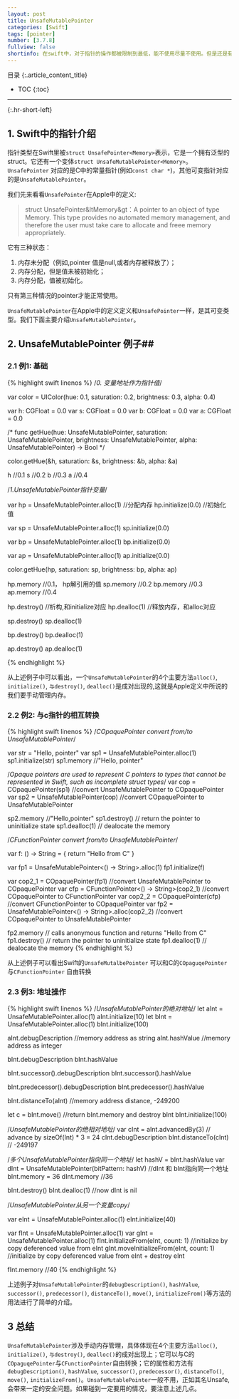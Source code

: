 ```yaml
---
layout: post
title: UnsafeMutablePointer
categories: [Swift]
tags: [pointer]
number: [3.7.8]
fullview: false
shortinfo: 在swift中，对于指针的操作都被限制到最低，能不使用尽量不使用。但是还是有一些场合需要我们使用指针。Swift处理指针主要是UnsafePointer和其可变类UnsafeMutablePointer。本文主要介绍它们的用法。
---
```

目录
{:.article_content_title}


* TOC
{:toc}

---
{:.hr-short-left}

## 1. Swift中的指针介绍 ##


指针类型在Swift里被`struct UnsafePointer<Memory>`表示，它是一个拥有泛型的struct。它还有一个变体`struct UnsafeMutablePointer<Memory>`。`UnsafePointer` 对应的是C中的常量指针(例如`const char *`)，其他可变指针对应的是`UnsafeMutablePointer`。

我们先来看看`UnsafePointer`在Apple中的定义:

>struct UnsafePointer&ltMemory&gt：A pointer to an object of type Memory. This type provides no automated memory management, and therefore the user must take care to allocate and freee memory appropriately. 

它有三种状态：

1. 内存未分配（例如,pointer 值是null,或者内存被释放了）；
2. 内存分配，但是值未被初始化；
3. 内存分配，值被初始化。

只有第三种情况的pointer才能正常使用。


`UnsafeMutablePointer`在Apple中的定义定义和`UnsafePointer`一样，是其可变类型。我们下面主要介绍`UnsafeMutablePointer`。


## 2. UnsafeMutablePointer 例子##


### 2.1 例1: 基础 ###

{% highlight swift linenos %}
/*0. 变量地址作为指针值*/

var color = UIColor(hue: 0.1, saturation: 0.2, brightness: 0.3, alpha: 0.4)

var h: CGFloat = 0.0
var s: CGFloat = 0.0
var b: CGFloat = 0.0
var a: CGFloat = 0.0

/*
func getHue(hue: UnsafeMutablePointer<CGFloat>, saturation: UnsafeMutablePointer<CGFloat>, brightness: UnsafeMutablePointer<CGFloat>, alpha: UnsafeMutablePointer<CGFloat>) -> Bool
*/

color.getHue(&h, saturation: &s, brightness: &b, alpha: &a)

h   //0.1
s   //0.2
b   //0.3
a   //0.4

/*1.UnsafeMutablePointer<CGFloat>指针变量*/

var hp = UnsafeMutablePointer<CGFloat>.alloc(1) //分配内存
hp.initialize(0.0)                              //初始化值

var sp = UnsafeMutablePointer<CGFloat>.alloc(1) 
sp.initialize(0.0)                              

var bp = UnsafeMutablePointer<CGFloat>.alloc(1) 
bp.initialize(0.0)                              

var ap = UnsafeMutablePointer<CGFloat>.alloc(1) 
ap.initialize(0.0)                              

color.getHue(hp, saturation: sp, brightness: bp, alpha: ap)

hp.memory   //0.1， hp解引用的值
sp.memory   //0.2
bp.memory   //0.3
ap.memory   //0.4

hp.destroy()    //析构,和initialize对应
hp.dealloc(1)   //释放内存，和alloc对应

sp.destroy()
sp.dealloc(1)

bp.destroy()
bp.dealloc(1)

ap.destroy()
ap.dealloc(1)

{% endhighlight %}

从上述例子中可以看出，一个`UnsafeMutablePointer`的4个主要方法`alloc()`, `initialize()`, `与destroy()`, `dealloc()`是成对出现的,这就是Apple定义中所说的我们要手动管理内存。

### 2.2 例2: 与c指针的相互转换 ###
{% highlight swift linenos %}
/*COpaquePointer convert from/to UnsafeMutablePointer*/

var str = "Hello, pointer"
var sp1 = UnsafeMutablePointer<String>.alloc(1)
sp1.initialize(str)
sp1.memory  //"Hello, pointer"

/*Opaque pointers are used to represent C pointers to types that cannot be represented in Swift, 
such as incomplete struct types*/
var cop = COpaquePointer(sp1)               //convert UnsafeMutablePointer to COpaquePointer
var sp2 = UnsafeMutablePointer<String>(cop) //convert COpaquePointer to UnsafeMutablePointer

sp2.memory      //"Hello,pointer"
sp1.destroy()   // return the pointer to uninitialize state
sp1.dealloc(1)  // dealocate the memory

/*CFunctionPointer convert from/to UnsafeMutablePointer*/


var f: () -> String = {
    return "Hello from C"
}

var fp1 = UnsafeMutablePointer<() -> String>.alloc(1)
fp1.initialize(f)

var cop2_1 = COpaquePointer(fp1)                            //convert UnsafeMutablePointer to COpaquePointer
var cfp = CFunctionPointer<() -> String>(cop2_1)            //convert COpaquePointer to CFunctionPointer
var cop2_2 = COpaquePointer(cfp)                            //convert CFunctionPointer to COpaquePointer
var fp2 = UnsafeMutablePointer<() -> String>.alloc(cop2_2)  //convert COpaquePointer to UnsafeMutablePointer

fp2.memory      // calls anonymous function and returns "Hello from C"
fp1.destroy()   // return the pointer to uninitialize state
fp1.dealloc(1)  // dealocate the memory
{% endhighlight %}

从上述例子可以看出Swift的`UnsafeMutalbePointer` 可以和C的`COpaguqePointer`与`CFunctionPointer` 自由转换

### 2.3 例3: 地址操作 ###


{% highlight swift linenos %}
/*UnsafeMutablePointer的绝对地址*/
let aInt = UnsafeMutablePointer<Int>.alloc(1)
aInt.initialize(10)
let bInt = UnsafeMutablePointer<Int>.alloc(1)
bInt.initialize(100)

aInt.debugDescription               //memory address as string
aInt.hashValue                      //memory address as integer

bInt.debugDescription
bInt.hashValue

bInt.successor().debugDescription
bInt.successor().hashValue

bInt.predecessor().debugDescription
bInt.predecessor().hashValue

bInt.distanceTo(aInt)               //memory address distance, -249200

let c = bInt.move()                 //return bInt.memory and destroy bInt
bInt.initialize(100)


/*UnsafeMutablePointer的绝相对地址*/
var cInt = aInt.advancedBy(3)       // advance by sizeOf(Int) * 3 = 24
cInt.debugDescription
bInt.distanceTo(cInt)               // -249197


/*多个UnsafeMutablePointer指向同一个地址*/
let hashV = bInt.hashValue
var dInt = UnsafeMutablePointer<Int>(bitPattern: hashV) //dInt 和 bInt指向同一个地址
bInt.memory = 36
dInt.memory         //36

bInt.destroy()
bInt.dealloc(1)     //now dInt is nil


/*UnsafeMutablePointer从另一个变量copy*/

var eInt = UnsafeMutablePointer<Int>.alloc(1)
eInt.initialize(40)

var fInt = UnsafeMutablePointer<Int>.alloc(1)
var gInt = UnsafeMutablePointer<Int>.alloc(1)
fInt.initializeFrom(eInt, count: 1)     //initialize by copy deferenced value from eInt
gInt.moveInitializeFrom(eInt, count: 1) //initialize by copy deferenced value from eInt + destroy eInt

fInt.memory     //40
{% endhighlight %}

上述例子对`UnsafeMutablePointer`的`debugDescription()`, `hashValue`, `successor()`, `predecessor()`, `distanceTo()`, `move()`, `initializeFrom()`等方法的用法进行了简单的介绍。


## 3 总结 ##
`UnsafeMutablePointer`涉及手动内存管理，具体体现在4个主要方法`alloc()`, `initialize()`, `与destroy()`, `dealloc()`的成对出现上；它可以与C的`COpaguqePointer`与`CFunctionPointer`自由转换；它的属性和方法有`debugDescription()`, `hashValue`, `successor()`, `predecessor()`, `distanceTo()`, `move()`, `initializeFrom()`。`UnsafeMutablePointer`一般不用，正如其名Unsafe, 会带来一定的安全问题。如果碰到一定要用的情况，要注意上述几点。


